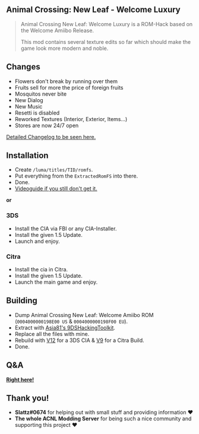 ## Animal Crossing: New Leaf - Welcome Luxury
> Animal Crossing New Leaf: Welcome Luxury is a ROM-Hack based on the Welcome Amiibo Release.
>
> This mod contains several texture edits so far which should make the game look more modern and noble.

## Changes
- Flowers don't break by running over them
- Fruits sell for more the price of foreign fruits
- Mosquitos never bite
- New Dialog
- New Music
- Resetti is disabled
- Reworked Textures (Interior, Exterior, Items...)
- Stores are now 24/7 open

[Detailed Changelog to be seen here.](CHANGELOG.md)
## Installation
- Create `/luma/titles/TID/romfs`.
- Put everything from the `ExtractedRomFS` into there.
- Done.
- [Videoguide if you still don't get it.](https://www.youtube.com/watch?v=9uNDpjpnmv8)

**or**
### 3DS
- Install the CIA via FBI or any CIA-Installer.
- Install the given 1.5 Update.
- Launch and enjoy.
### Citra
- Install the cia in Citra.
- Install the given 1.5 Update.
- Launch the main game and enjoy.
## Building
- Dump Animal Crossing New Leaf: Welcome Amiibo ROM (```0004000000198E00 US``` & ```0004000000198F00 EU```).
- Extract with [Asia81's 9DSHackingToolkit](https://github.com/Asia81/HackingToolkit9DS-Deprecated-/releases/tag/12).
- Replace all the files with mine.
- Rebuild with [V12](https://github.com/Asia81/HackingToolkit9DS-Deprecated-/releases/tag/12) for a 3DS CIA & [V9](https://github.com/Asia81/HackingToolkit9DS-Deprecated-/releases/tag/9) for a Citra Build.
- Done.
## Q&A
[**Right here!**](https://gitlab.com/Kyusetzu/animal-crossing-mod/wikis/home)
## Thank you!
- **Slattz#0674** for helping out with small stuff and providing information ♥
- **The whole ACNL Modding Server** for being such a nice community and supporting this project ♥